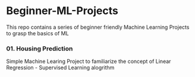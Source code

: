 # Beginner-ML-Projects
This repo contains a series of beginner friendly Machine Learning Projects to grasp the basics of ML 

### 01. Housing Prediction
 Simple Machine Learing Project to familiarize the concept of Linear Regression - Supervised Learning alogrithm
   
